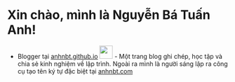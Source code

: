 # Xin chào, mình là Nguyễn Bá Tuấn Anh!</h2>
- Blogger tại [anhnbt.github.io](https://anhnbt.github.io/) <img src="https://media.giphy.com/media/WUlplcMpOCEmTGBtBW/giphy.gif" width="30"> - Một trang blog ghi chép, học tập và chia sẻ kinh nghiệm về lập trình. Ngoài ra mình là người sáng lập ra công cụ tạo tên ký tự đặc biệt tại [anhnbt.com](https://www.anhnbt.com/ky-tu-dac-biet)
